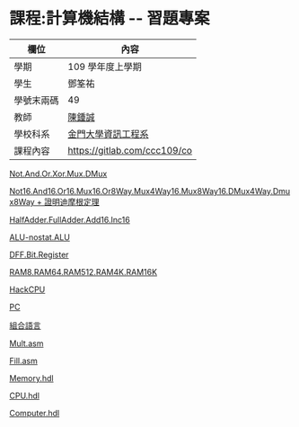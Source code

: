 # 課程:計算機結構 -- 習題專案

欄位 | 內容
-----|--------
學期 | 109 學年度上學期
學生 |  鄧筌祐
學號末兩碼 | 49
教師 | [陳鍾誠](https://www.nqu.edu.tw/educsie/index.php?act=blog&code=list&ids=4)
學校科系 | [金門大學資訊工程系](https://www.nqu.edu.tw/educsie/index.php)
課程內容 | https://gitlab.com/ccc109/co

[Not.And.Or.Xor.Mux.DMux](https://github.com/Deng-James/HW/blob/main/HW1.md) 

[Not16.And16.Or16.Mux16.Or8Way.Mux4Way16.Mux8Way16.DMux4Way.Dmux8Way + 證明迪摩根定理](https://github.com/Deng-James/HW/blob/main/HW2.md)

[HalfAdder.FullAdder.Add16.Inc16](https://github.com/Deng-James/HW/blob/main/HW3.md)

[ALU-nostat.ALU](https://github.com/Deng-James/HW/blob/main/HW4.md)

[DFF.Bit.Register](https://github.com/Deng-James/HW/blob/main/HW5.md)

[RAM8.RAM64.RAM512.RAM4K.RAM16K](https://github.com/Deng-James/HW/blob/main/HW6.md)

[HackCPU](https://github.com/Deng-James/HW/blob/main/HW7%E8%A3%9C.md)

[PC](https://github.com/Deng-James/HW/blob/main/HW7.md)

[組合語言](https://github.com/Deng-James/HW/blob/main/HW8%E8%A3%9C.md)

[Mult.asm](https://github.com/Deng-James/HW/blob/main/HW8.md)

[Fill.asm](https://github.com/Deng-James/HW/blob/main/HW9.md)

[Memory.hdl](https://github.com/Deng-James/HW/blob/main/HW10.md)

[CPU.hdl](https://github.com/Deng-James/HW/blob/main/HW11.md)

[Computer.hdl](https://github.com/Deng-James/HW/blob/main/HW12.md)

